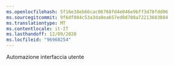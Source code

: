 ```yaml
---
ms.openlocfilehash: 5f16e38eb66cac06768fd4e046e9bff3d78fdd06
ms.sourcegitcommit: 9f6df084c53a3da0ea657ed0d708a72213683084
ms.translationtype: MT
ms.contentlocale: it-IT
ms.lasthandoff: 12/09/2020
ms.locfileid: "96968254"
---
```

Automazione interfaccia utente
